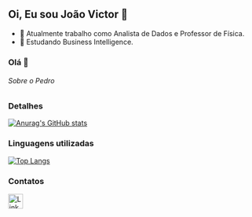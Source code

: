 ## Oi, Eu sou João Victor  👋

- 🔭 Atualmente trabalho como Analista de Dados e Professor de Física.
- 🌱 Estudando Business Intelligence.


### Olá 👋

###### Sobre o Pedro



### Detalhes

[![Anurag's GitHub stats](https://github-readme-stats.vercel.app/api?username=joaov222&show_icons=true&theme=dark)](https://github.com/anuraghazra/github-readme-stats)


### Linguagens utilizadas

[![Top Langs](https://github-readme-stats.vercel.app/api/top-langs/?username=joaov222&layout=compact)](https://github.com/anuraghazra/github-readme-stats)

### Contatos

[<img src='https://img.shields.io/badge/LinkedIn-0077B5?style=for-the-badge&logo=linkedin&logoColor=white' alt='Linkedin' height='30'>](https://www.linkedin.com/in/jo%C3%A3o-victor-pereira-376956190/)

